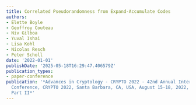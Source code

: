 ```yaml
---
title: Correlated Pseudorandomness from Expand-Accumulate Codes
authors:
- Elette Boyle
- Geoffroy Couteau
- Niv Gilboa
- Yuval Ishai
- Lisa Kohl
- Nicolas Resch
- Peter Scholl
date: '2022-01-01'
publishDate: '2025-05-18T16:29:47.406579Z'
publication_types:
- paper-conference
publication: '*Advances in Cryptology - CRYPTO 2022 - 42nd Annual International Cryptology
  Conference, CRYPTO 2022, Santa Barbara, CA, USA, August 15-18, 2022, Proceedings,
  Part II*'
---
```

